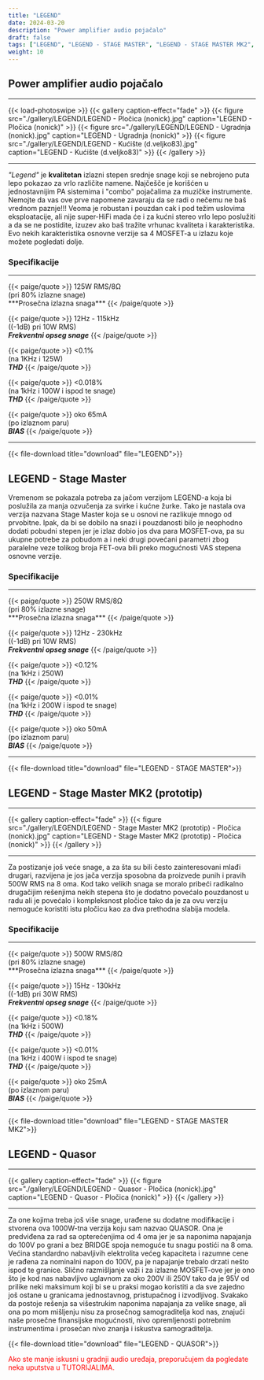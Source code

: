 ```yaml
---
title: "LEGEND"
date: 2024-03-20
description: "Power amplifier audio pojačalo"
draft: false
tags: ["LEGEND", "LEGEND - STAGE MASTER", "LEGEND - STAGE MASTER MK2", "LEGEND - QUASOR"]
weight: 10
---
```

## Power amplifier audio pojačalo
<hr>
{{< load-photoswipe >}}
{{< gallery caption-effect="fade" >}}
  {{< figure src="./gallery/LEGEND/LEGEND - Pločica (nonick).jpg" caption="LEGEND - Pločica (nonick)" >}}
  {{< figure src="./gallery/LEGEND/LEGEND - Ugradnja (nonick).jpg" caption="LEGEND - Ugradnja (nonick)" >}}
  {{< figure src="./gallery/LEGEND/LEGEND - Kućište (d.veljko83).jpg" caption="LEGEND - Kućište (d.veljko83)" >}}
{{< /gallery >}}
<hr>

*"Legend"* je **kvalitetan** izlazni stepen srednje snage koji se nebrojeno puta lepo pokazao za vrlo različite namene. Najčešče je korišćen u jednostavnijim PA sistemima i "combo" pojačalima za muzičke instrumente. Nemojte da vas ove prve napomene zavaraju da se radi o nečemu ne baš vrednom paznje!!! Veoma je robustan i pouzdan cak i pod težim uslovima eksploatacije, ali nije super-HiFi mada će i za kućni stereo vrlo lepo poslužiti a da se ne postidite, izuzev ako baš tražite vrhunac kvaliteta i karakteristika. Evo nekih karakteristika osnovne verzije sa 4 MOSFET-a u izlazu koje možete pogledati dolje.

### Specifikacije
<hr>
{{< paige/quote >}}
125W RMS/8Ω<br>(pri 80% izlazne snage)<br>***Prosečna izlazna snaga***
{{< /paige/quote >}}

{{< paige/quote >}}
12Hz - 115kHz<br>((-1dB) pri 10W RMS)<br>***Frekventni opseg snage***
{{< /paige/quote >}}

{{< paige/quote >}}
<0.1%<br>(na 1KHz i 125W)<br>***THD***
{{< /paige/quote >}}

{{< paige/quote >}}
<0.018%<br>(na 1kHz i 100W i ispod te snage)<br>***THD***
{{< /paige/quote >}}

{{< paige/quote >}}
oko 65mA<br>(po izlaznom paru)<br>***BIAS***
{{< /paige/quote >}}
<hr>

{{< file-download title="download" file="LEGEND">}}

## LEGEND - Stage Master

Vremenom se pokazala potreba za jačom verzijom LEGEND-a koja bi poslužila za manja ozvučenja za svirke i kućne žurke. Tako je nastala ova verzija nazvana Stage Master koja se u osnovi ne razlikuje mnogo od prvobitne. Ipak, da bi se dobilo na snazi i pouzdanosti bilo je neophodno dodati pobudni stepen jer je izlaz dobio jos dva para MOSFET-ova, pa su ukupne potrebe za pobudom a i neki drugi povećani parametri zbog paralelne veze tolikog broja FET-ova bili preko mogućnosti VAS stepena osnovne verzije.

### Specifikacije
<hr>
{{< paige/quote >}}
250W RMS/8Ω<br>(pri 80% izlazne snage)<br>***Prosečna izlazna snaga***
{{< /paige/quote >}}

{{< paige/quote >}}
12Hz - 230kHz<br>((-1dB) pri 10W RMS)<br>***Frekventni opseg snage***
{{< /paige/quote >}}

{{< paige/quote >}}
<0.12%<br>(na 1kHz i 250W)<br>***THD***
{{< /paige/quote >}}

{{< paige/quote >}}
<0.01%<br>(na 1kHz i 200W i ispod te snage)<br>***THD***
{{< /paige/quote >}}

{{< paige/quote >}}
oko 50mA<br>(po izlaznom paru)<br>***BIAS***
{{< /paige/quote >}}
<hr>

{{< file-download title="download" file="LEGEND - STAGE MASTER">}}

## LEGEND - Stage Master MK2 (prototip)

<hr>
{{< gallery caption-effect="fade" >}}
  {{< figure src="./gallery/LEGEND/LEGEND - Stage Master MK2 (prototip) - Pločica (nonick).jpg" caption="LEGEND - Stage Master MK2 (prototip) - Pločica (nonick)" >}}
{{< /gallery >}}
<hr>

Za postizanje još veće snage, a za šta su bili često zainteresovani mlađi drugari, razvijena je jos jača verzija sposobna da proizvede punih i pravih 500W RMS na 8 oma. Kod tako velikih snaga se moralo pribeći radikalno drugačijim rešenjima nekih stepena što je dodatno povećalo pouzdanost u radu ali je povećalo i kompleksnost pločice tako da je za ovu verziju nemoguće koristiti istu pločicu kao za dva prethodna slabija modela.

### Specifikacije
<hr>
{{< paige/quote >}}
500W RMS/8Ω<br>(pri 80% izlazne snage)<br>***Prosečna izlazna snaga***
{{< /paige/quote >}}

{{< paige/quote >}}
15Hz - 130kHz<br>((-1dB) pri 30W RMS)<br>***Frekventni opseg snage***
{{< /paige/quote >}}

{{< paige/quote >}}
<0.18%<br>(na 1kHz i 500W)<br>***THD***
{{< /paige/quote >}}

{{< paige/quote >}}
<0.01%<br>(na 1kHz i 400W i ispod te snage)<br>***THD***
{{< /paige/quote >}}

{{< paige/quote >}}
oko 25mA<br>(po izlaznom paru)<br>***BIAS***
{{< /paige/quote >}}
<hr>

{{< file-download title="download" file="LEGEND - STAGE MASTER MK2">}}

## LEGEND - Quasor

<hr>
{{< gallery caption-effect="fade" >}}
  {{< figure src="./gallery/LEGEND/LEGEND - Quasor - Pločica (nonick).jpg" caption="LEGEND - Quasor - Pločica (nonick)" >}}
{{< /gallery >}}
<hr>

Za one kojima treba još više snage, urađene su dodatne modifikacije i stvorena ova 1000W-tna verzija koju sam nazvao QUASOR. Ona je predviđena za rad sa opterećenjima od 4 oma jer je sa naponima napajanja do 100V po grani a bez BRIDGE spoja nemoguće tu snagu postići na 8 oma. Većina standardno nabavljivih elektrolita većeg kapaciteta i razumne cene je rađena za nominalni napon do 100V, pa je napajanje trebalo drzati nešto ispod te granice. Slično razmišljanje važi i za izlazne MOSFET-ove jer je ono što je kod nas nabavljivo uglavnom za oko 200V ili 250V tako da je 95V od prilike neki maksimum koji bi se u praksi mogao koristiti a da sve zajedno još ostane u granicama jednostavnog, pristupačnog i izvodljivog. Svakako da postoje rešenja sa višestrukim naponima napajanja za velike snage, ali ona po mom mišljenju nisu za prosečnog samograditelja kod nas, znajući naše prosečne finansijske mogućnosti, nivo opremljenosti potrebnim instrumentima i prosećan nivo znanja i iskustva samograditelja.

{{< file-download title="download" file="LEGEND - QUASOR">}}

<p style="color: red;" class="text-center">Ako ste manje iskusni u gradnji audio uređaja, preporučujem da pogledate neka uputstva u TUTORIJALIMA.</p>
